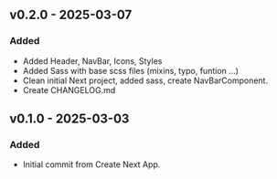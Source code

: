 ## v0.2.0 - 2025-03-07

### Added

- Added Header, NavBar, Icons, Styles
- Added Sass with base scss files (mixins, typo, funtion ...)
- Clean initial Next project, added sass, create NavBarComponent.
- Create CHANGELOG.md

## v0.1.0 - 2025-03-03

### Added

- Initial commit from Create Next App.